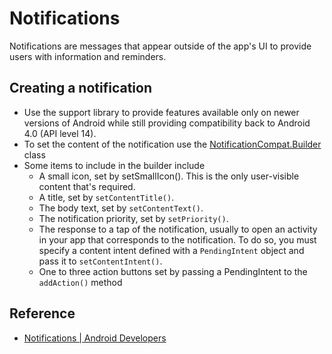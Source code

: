# Notifications
Notifications are messages that appear outside of the app's UI to provide users with information and reminders.

## Creating a notification
- Use the support library to provide features available only on newer versions of Android while still providing compatibility back to Android 4.0 (API level 14).
- To set the content of the notification use the [NotificationCompat.Builder](https://developer.android.com/reference/androidx/core/app/NotificationCompat) class
- Some items to include in the builder include
  - A small icon, set by setSmallIcon(). This is the only user-visible content that's required.
  - A title, set by `setContentTitle()`.
  - The body text, set by `setContentText()`.
  - The notification priority, set by `setPriority()`.
  - The response to a tap of the notification, usually to open an activity in your app that corresponds to the notification. To do so, you must specify a content intent defined with a `PendingIntent` object and pass it to `setContentIntent()`.
  - One to three action buttons set by passing a PendingIntent to the `addAction()` method


## Reference
- [Notifications | Android Developers](https://developer.android.com/guide/topics/ui/notifiers/notifications.html)
